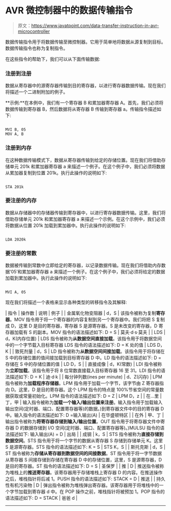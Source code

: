 # AVR 微控制器中的数据传输指令

> 原文：<https://www.javatpoint.com/data-transfer-instruction-in-avr-microcontroller>

数据传输指令用于将数据传输至微控制器。它用于简单地将数据从源复制到目标。数据传输指令也称为复制指令。

在这些指令的帮助下，我们可以从下面传输数据:

### 注册到注册

数据从寄存器中的源寄存器传输到目的寄存器，以进行寄存器数据传输。现在我们将描述一个二进制附加的例子。

**示例:**在本例中，我们有一个寄存器 B 和累加器寄存器 A。首先，我们必须将数据传输到寄存器 B，然后数据将从寄存器 B 传输到寄存器 a。传输指令描述如下:

```

MVI B, 05
MOV A, B

```

### 注册到内存

在这种数据传输模式下，数据从寄存器传输到给定的存储位置。现在我们将借助存储单元 201k 和累加器寄存器 a 来描述一个例子。在这个例子中，我们必须将数据从累加器复制到位置 201k。执行此操作的说明如下:

```

STA 201k

```

### 要注册的内存

数据从存储器中的存储器传输到寄存器中，以进行寄存器数据传输。这里，我们将借助存储单元 201k 和累加器寄存器 a 来描述一个示例。在这个示例中，我们必须将数据从位置 201k 加载到累加器中。执行此操作的说明如下:

```

LDA 2020k

```

### 要注册的常数

数据被传输到常数中立即给定的寄存器，以记录数据传输。现在我们将借助内存数据‘05’和累加器寄存器 a 来描述一个例子。在这个例子中，我们必须将给定的数据加载到累加器中。执行此操作的说明如下:

```

MVI A, 05

```

现在我们将描述一个表格来显示各种类型的转移指令及其解释:

| 指令 | 操作数 | 说明 | 例子 |
| 金属氧化物变阻器 | d，S | 该指令被称为复制**寄存器**。MOV 指令用于将一个寄存器的内容复制到另一个寄存器中。我们将把 S 复制成 D，这里 D 是目的寄存器，寄存器 S 是源寄存器。S 是未改变的寄存器，D 寄存器加载有 S 的副本。MOV 指令的语法描述如下:
D = S | 莫夫·d·s·莫夫 |
| LDS | d，K(内存位置) | LDS 指令被称为**从数据空间直接加载**。该指令用于将数据空间中的一个字节载入目标寄存器 LDS 指令的语法描述如下:
D = K 处的值 | LDS D，K |
| 致死剂量 | d，S | LD 指令被称为**从数据空间间接加载**。该指令用于将存储在 S 中的存储位置的值间接加载到目标寄存器 D 中。LD 指令的语法描述如下:
D =存储在 S 中的存储位置的值 | LD D，S |
| 直接成像 | d，K(常数) | LDI 指令被称为**立即加载**。该指令用于将 8 位常数直接载入目标寄存器 16 至 31。LDI 指令的语法描述如下:
D = K | 迪·d·k |
| 每分钟列数(ines per minute) | d、Z(闪存) | LPM 指令被称为**加载程序存储器**。LPM 指令用于加载一个字节，该字节由 Z 寄存器指向 D。这里，D 是目的寄存器。这个 LPM 指令的特点是 100%节省空间的常量数据获取或常量初始化。LPM 指令的语法描述如下:
D = Z | LPM D，z |
| 在…里 | 丁，甲 | 输入指令被称为**加载一个输入/输出位置来注册**。输入指令用于加载输入输出空间(定时器、端口、配置寄存器等)的数据。)到寄存器文件中的目的寄存器 D 中。输入指令的语法描述如下:
D =输入输出(A) | 在华盛顿特区 |
| 在外 | 甲、丁 | 输出指令被称为**将寄存器存储到输入/输出位置**。OUT 指令用于将寄存器文件中寄存器 D 的数据存储到 I/O 空间(定时器、端口、配置寄存器等)。)MULSU 指令的语法描述如下:
输入输出(A) = D | 出局 |
| 成钢 | k，S | STS 指令被称为**直接存储到数据空间**。STS 指令用于将一个字节的数据从寄存器 S 存储到存储单元 K。这里 S 是源寄存器。STS 指令的语法描述如下:
K = S | STS K，S |
| 斯托克斯 | d，S | ST 指令被称为**存储从寄存器到数据空间的间接数据**。ST 指令用于将一字节数据从寄存器 S 间接存储到存储在寄存器 D 中的存储位置，这里，S 是源寄存器，D 是目的寄存器。ST 指令的语法描述如下:
D = S | 圣保罗 |
| 推 | D | 推送指令被称为堆栈上的**推送寄存器**。该寄存器用于存储堆栈上寄存器 D 的内容。在推送操作之后，堆栈指针将后减 1。PUSH 指令的语法描述如下:
STACK = D | 推送 |
| 持久性有机污染物 | D | 弹出指令被称为堆栈弹出寄存器。该寄存器用于将堆栈中的一个字节加载到寄存器 d 中。在 POP 操作之前，堆栈指针将被预加 1。POP 指令的语法描述如下:
D = STACK | 爸爸 d |

* * *